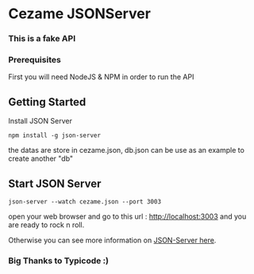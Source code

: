 # Cezame JSONServer
### This is a fake API

### Prerequisites

First you will need NodeJS & NPM in order to run the API

## Getting Started

Install JSON Server

```
npm install -g json-server
```

the datas are store in cezame.json, db.json can be use as an example to create another "db"

## Start JSON Server

```
json-server --watch cezame.json --port 3003
```

open your web browser and go to this url : [http://localhost:3003](http://localhost:3003) and you are ready to rock n roll.

Otherwise you can see more information on [JSON-Server here](https://github.com/typicode/json-server).

### Big Thanks to Typicode :)